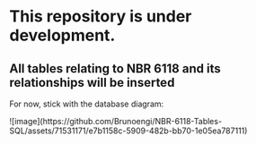 <h1>This repository is under development.</h1>
<h2>All tables relating to NBR 6118 and its relationships will be inserted</h2>

<p>For now, stick with the database diagram:</p>
![image](https://github.com/Brunoengi/NBR-6118-Tables-SQL/assets/71531171/e7b1158c-5909-482b-bb70-1e05ea787111)
